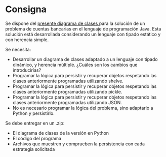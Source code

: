 #  Consigna
Se dispone del [presente diagrama de clases ](https://drive.google.com/file/d/1q3NsrmGCUuWBO4iOeHvXcrLU75ju6CNb/view) para la solución de un problema de cuentas bancarias en el lenguaje de programación Java. Esta solución está desarrollada considerando un lenguaje con tipado estático y con herencia simple.

Se necesita:
- Desarrollar un diagrama de clases adaptado a un lenguaje con tipado dinámico, y herencia múltiple. ¿Cuáles son los cambios que introducirías?
- Programar la lógica para persistir y recuperar objetos respetando las clases anteriormente programadas utilizando shelve.
- Programar la lógica para persistir y recuperar objetos respetando las clases anteriormente programadas utilizando pickle.
- Programar la lógica para persistir y recuperar objetos respetando las clases anteriormente programadas utilizando JSON.
- No es necesario programar la lógica del problema, sino adaptarlo a Python y persistirlo.

Se debe entregar en un .zip:
- El diagrama de clases de la versión en Python
- El código del programa
- Archivos que muestren y comprueben la persistencia con cada estrategia solicitada
